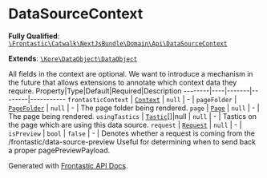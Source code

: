 #  DataSourceContext

**Fully Qualified**: [`\Frontastic\Catwalk\NextJsBundle\Domain\Api\DataSourceContext`](../../../../../src/php/NextJsBundle/Domain/Api/DataSourceContext.php)

**Extends**: [`\Kore\DataObject\DataObject`](https://github.com/kore/DataObject)

All fields in the context are optional. We want to introduce a mechanism in
the future that allows extensions to annotate which context data they require.
Property|Type|Default|Required|Description
--------|----|-------|--------|-----------
`frontasticContext` | [`Context`](Context.md) | `null` | - | 
`pageFolder` | [`PageFolder`](PageFolder.md) | `null` | - | The page folder being rendered.
`page` | [`Page`](Page.md) | `null` | - | The page being rendered.
`usingTastics` | [`Tastic`](Tastic.md)[]|null | `null` | - | Tastics on the page which are using this data source.
`request` | [`Request`](Request.md) | `null` | - | 
`isPreview` | `bool` | `false` | - | Denotes whether a request is coming from the /frontastic/data-source-preview Useful for determining when to send back a proper pagePreviewPayload.

Generated with [Frontastic API Docs](https://github.com/FrontasticGmbH/apidocs).
